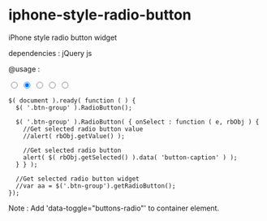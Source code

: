 iphone-style-radio-button
=========================

iPhone style radio button widget

dependencies : jQuery js
 
@usage :
    <div class="btn-group" data-toggle="buttons-radio">
      <input type="radio" name="moode" value="1" data-button-class="smiley-too-happy smiley"  data-button-title="Too Happy" data-button-caption="Too Happy">
      <input type="radio" name="moode" value="2" data-button-class="smiley-happy smiley"      data-button-title="Happy"     data-button-caption="Happy" checked >
      <input type="radio" name="moode" value="3" data-button-class="smiley-ok smiley"         data-button-title="Ok"        data-button-caption="Ok" >
      <input type="radio" name="moode" value="4" data-button-class="smiley-sad smiley"        data-button-title="Sad"       data-button-caption="Sad" >
      <input type="radio" name="moode" value="5" data-button-class="smiley-angry smiley"      data-button-title="Angry"     data-button-caption="Angry" >
    </div>
 
    $( document ).ready( function ( ) {
      $( '.btn-group' ).RadioButton();

      $( '.btn-group' ).RadioButton( { onSelect : function ( e, rbObj ) { 
        //Get selected radio button value
        //alert( rbObj.getValue() );

        //Get selected radio button
        alert( $( rbObj.getSelected() ).data( 'button-caption' ) );
      } } );
      
      //Get selected radio button widget
      //var aa = $('.btn-group').getRadioButton();
    });

 Note : Add 'data-toggle="buttons-radio"' to container element.

